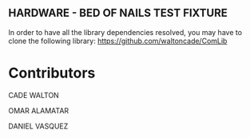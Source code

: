 ## HARDWARE - BED OF NAILS TEST FIXTURE
In order to have all the library dependencies resolved, you may have to clone the following library: https://github.com/waltoncade/ComLib

# Contributors
CADE WALTON

OMAR ALAMATAR

DANIEL VASQUEZ
